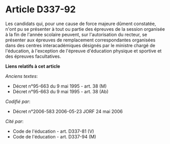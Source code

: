 # Article D337-92

Les candidats qui, pour une cause de force majeure dûment constatée, n'ont pu se présenter à tout ou partie des épreuves de
la session organisée à la fin de l'année scolaire peuvent, sur l'autorisation du recteur, se présenter aux épreuves de
remplacement correspondantes organisées dans des centres interacadémiques désignés par le ministre chargé de l'éducation, à
l'exception de l'épreuve d'éducation physique et sportive et des épreuves facultatives.

**Liens relatifs à cet article**

_Anciens textes_:

  - Décret n°95-663 du 9 mai 1995 - art. 38 (M)
  - Décret n°95-663 du 9 mai 1995 - art. 38 (Ab)

_Codifié par_:

  - Décret n°2006-583 2006-05-23 JORF 24 mai 2006

_Cité par_:

  - Code de l'éducation - art. D337-81 (V)
  - Code de l'éducation - art. D337-94 (M)
